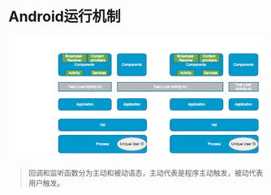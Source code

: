 Android运行机制
==============

![android application frame][1]

>回调和监听函数分为主动和被动语态，主动代表是程序主动触发，被动代表用户触发。

[1]: images/android-application.png
